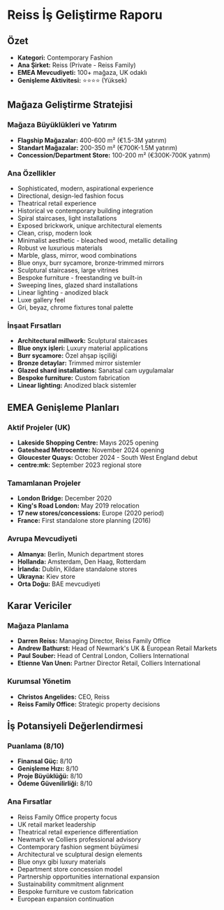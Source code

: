 # Reiss İş Geliştirme Raporu

## Özet
- **Kategori:** Contemporary Fashion
- **Ana Şirket:** Reiss (Private - Reiss Family)
- **EMEA Mevcudiyeti:** 100+ mağaza, UK odaklı
- **Genişleme Aktivitesi:** ⭐⭐⭐⭐ (Yüksek)

## Mağaza Geliştirme Stratejisi

### Mağaza Büyüklükleri ve Yatırım
- **Flagship Mağazalar:** 400-600 m² (€1.5-3M yatırım)
- **Standart Mağazalar:** 200-350 m² (€700K-1.5M yatırım)
- **Concession/Department Store:** 100-200 m² (€300K-700K yatırım)

### Ana Özellikler
- Sophisticated, modern, aspirational experience
- Directional, design-led fashion focus
- Theatrical retail experience
- Historical ve contemporary building integration
- Spiral staircases, light installations
- Exposed brickwork, unique architectural elements
- Clean, crisp, modern look
- Minimalist aesthetic - bleached wood, metallic detailing
- Robust ve luxurious materials
- Marble, glass, mirror, wood combinations
- Blue onyx, burr sycamore, bronze-trimmed mirrors
- Sculptural staircases, large vitrines
- Bespoke furniture - freestanding ve built-in
- Sweeping lines, glazed shard installations
- Linear lighting - anodized black
- Luxe gallery feel
- Gri, beyaz, chrome fixtures tonal palette

### İnşaat Fırsatları
- **Architectural millwork:** Sculptural staircases
- **Blue onyx işleri:** Luxury material applications
- **Burr sycamore:** Özel ahşap işçiliği
- **Bronze detaylar:** Trimmed mirror sistemler
- **Glazed shard installations:** Sanatsal cam uygulamalar
- **Bespoke furniture:** Custom fabrication
- **Linear lighting:** Anodized black sistemler

## EMEA Genişleme Planları

### Aktif Projeler (UK)
- **Lakeside Shopping Centre:** Mayıs 2025 opening
- **Gateshead Metrocentre:** November 2024 opening
- **Gloucester Quays:** October 2024 - South West England debut
- **centre:mk:** September 2023 regional store

### Tamamlanan Projeler
- **London Bridge:** December 2020
- **King's Road London:** May 2019 relocation
- **17 new stores/concessions:** Europe (2020 period)
- **France:** First standalone store planning (2016)

### Avrupa Mevcudiyeti
- **Almanya:** Berlin, Munich department stores
- **Hollanda:** Amsterdam, Den Haag, Rotterdam
- **İrlanda:** Dublin, Kildare standalone stores
- **Ukrayna:** Kiev store
- **Orta Doğu:** BAE mevcudiyeti

## Karar Vericiler

### Mağaza Planlama
- **Darren Reiss:** Managing Director, Reiss Family Office
- **Andrew Bathurst:** Head of Newmark's UK & European Retail Markets
- **Paul Souber:** Head of Central London, Colliers International
- **Etienne Van Unen:** Partner Director Retail, Colliers International

### Kurumsal Yönetim
- **Christos Angelides:** CEO, Reiss
- **Reiss Family Office:** Strategic property decisions

## İş Potansiyeli Değerlendirmesi

### Puanlama (8/10)
- **Finansal Güç:** 8/10
- **Genişleme Hızı:** 8/10
- **Proje Büyüklüğü:** 8/10
- **Ödeme Güvenilirliği:** 8/10

### Ana Fırsatlar
- Reiss Family Office property focus
- UK retail market leadership
- Theatrical retail experience differentiation
- Newmark ve Colliers professional advisory
- Contemporary fashion segment büyümesi
- Architectural ve sculptural design elements
- Blue onyx gibi luxury materials
- Department store concession model
- Partnership opportunities international expansion
- Sustainability commitment alignment
- Bespoke furniture ve custom fabrication
- European expansion continuation
